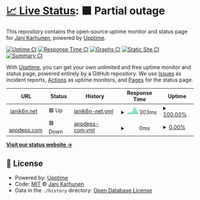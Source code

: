 # [📈 Live Status](https://janik6n.github.io/upptime): <!--live status--> **🟧 Partial outage**

This repository contains the open-source uptime monitor and status page for [Jani Karhunen](https://janik6n.net), powered by [Upptime](https://github.com/upptime/upptime).

[![Uptime CI](https://github.com/koj-co/upptime/workflows/Uptime%20CI/badge.svg)](https://github.com/koj-co/upptime/actions?query=workflow%3A%22Uptime+CI%22)
[![Response Time CI](https://github.com/koj-co/upptime/workflows/Response%20Time%20CI/badge.svg)](https://github.com/koj-co/upptime/actions?query=workflow%3A%22Response+Time+CI%22)
[![Graphs CI](https://github.com/koj-co/upptime/workflows/Graphs%20CI/badge.svg)](https://github.com/koj-co/upptime/actions?query=workflow%3A%22Graphs+CI%22)
[![Static Site CI](https://github.com/koj-co/upptime/workflows/Static%20Site%20CI/badge.svg)](https://github.com/koj-co/upptime/actions?query=workflow%3A%22Static+Site+CI%22)
[![Summary CI](https://github.com/koj-co/upptime/workflows/Summary%20CI/badge.svg)](https://github.com/koj-co/upptime/actions?query=workflow%3A%22Summary+CI%22)

With [Upptime](https://upptime.js.org), you can get your own unlimited and free uptime monitor and status page, powered entirely by a GitHub repository. We use [Issues](https://github.com/janik6n/upptime/issues) as incident reports, [Actions](https://github.com/janik6n/upptime/actions) as uptime monitors, and [Pages](https://janik6n.github.io/upptime) for the status page.

<!--start: status pages-->
<!-- This summary is generated by Upptime (https://github.com/upptime/upptime) -->
<!-- Do not edit this manually, your changes will be overwritten -->
<!-- prettier-ignore -->
| URL | Status | History | Response Time | Uptime |
| --- | ------ | ------- | ------------- | ------ |
| <img alt="" src="https://favicons.githubusercontent.com/janik6n.net" height="13"> [janik6n.net](https://janik6n.net/) | 🟩 Up | [janik6n-net.yml](https://github.com/janik6n/upptime/commits/HEAD/history/janik6n-net.yml) | <details><summary><img alt="Response time graph" src="./graphs/janik6n-net/response-time-week.png" height="20"> 303ms</summary><br><a href="https://janik6n.github.io/upptime/history/janik6n-net"><img alt="Response time 398" src="https://img.shields.io/endpoint?url=https%3A%2F%2Fraw.githubusercontent.com%2Fjanik6n%2Fupptime%2FHEAD%2Fapi%2Fjanik6n-net%2Fresponse-time.json"></a><br><a href="https://janik6n.github.io/upptime/history/janik6n-net"><img alt="24-hour response time 120" src="https://img.shields.io/endpoint?url=https%3A%2F%2Fraw.githubusercontent.com%2Fjanik6n%2Fupptime%2FHEAD%2Fapi%2Fjanik6n-net%2Fresponse-time-day.json"></a><br><a href="https://janik6n.github.io/upptime/history/janik6n-net"><img alt="7-day response time 303" src="https://img.shields.io/endpoint?url=https%3A%2F%2Fraw.githubusercontent.com%2Fjanik6n%2Fupptime%2FHEAD%2Fapi%2Fjanik6n-net%2Fresponse-time-week.json"></a><br><a href="https://janik6n.github.io/upptime/history/janik6n-net"><img alt="30-day response time 326" src="https://img.shields.io/endpoint?url=https%3A%2F%2Fraw.githubusercontent.com%2Fjanik6n%2Fupptime%2FHEAD%2Fapi%2Fjanik6n-net%2Fresponse-time-month.json"></a><br><a href="https://janik6n.github.io/upptime/history/janik6n-net"><img alt="1-year response time 398" src="https://img.shields.io/endpoint?url=https%3A%2F%2Fraw.githubusercontent.com%2Fjanik6n%2Fupptime%2FHEAD%2Fapi%2Fjanik6n-net%2Fresponse-time-year.json"></a></details> | <details><summary><a href="https://janik6n.github.io/upptime/history/janik6n-net">100.00%</a></summary><a href="https://janik6n.github.io/upptime/history/janik6n-net"><img alt="All-time uptime 99.94%" src="https://img.shields.io/endpoint?url=https%3A%2F%2Fraw.githubusercontent.com%2Fjanik6n%2Fupptime%2FHEAD%2Fapi%2Fjanik6n-net%2Fuptime.json"></a><br><a href="https://janik6n.github.io/upptime/history/janik6n-net"><img alt="24-hour uptime 100.00%" src="https://img.shields.io/endpoint?url=https%3A%2F%2Fraw.githubusercontent.com%2Fjanik6n%2Fupptime%2FHEAD%2Fapi%2Fjanik6n-net%2Fuptime-day.json"></a><br><a href="https://janik6n.github.io/upptime/history/janik6n-net"><img alt="7-day uptime 100.00%" src="https://img.shields.io/endpoint?url=https%3A%2F%2Fraw.githubusercontent.com%2Fjanik6n%2Fupptime%2FHEAD%2Fapi%2Fjanik6n-net%2Fuptime-week.json"></a><br><a href="https://janik6n.github.io/upptime/history/janik6n-net"><img alt="30-day uptime 100.00%" src="https://img.shields.io/endpoint?url=https%3A%2F%2Fraw.githubusercontent.com%2Fjanik6n%2Fupptime%2FHEAD%2Fapi%2Fjanik6n-net%2Fuptime-month.json"></a><br><a href="https://janik6n.github.io/upptime/history/janik6n-net"><img alt="1-year uptime 99.94%" src="https://img.shields.io/endpoint?url=https%3A%2F%2Fraw.githubusercontent.com%2Fjanik6n%2Fupptime%2FHEAD%2Fapi%2Fjanik6n-net%2Fuptime-year.json"></a></details>
| <img alt="" src="https://favicons.githubusercontent.com/appdeps.com" height="13"> [appdeps.com](https://appdeps.com/) | 🟥 Down | [appdeps-com.yml](https://github.com/janik6n/upptime/commits/HEAD/history/appdeps-com.yml) | <details><summary><img alt="Response time graph" src="./graphs/appdeps-com/response-time-week.png" height="20"> 0ms</summary><br><a href="https://janik6n.github.io/upptime/history/appdeps-com"><img alt="Response time 0" src="https://img.shields.io/endpoint?url=https%3A%2F%2Fraw.githubusercontent.com%2Fjanik6n%2Fupptime%2FHEAD%2Fapi%2Fappdeps-com%2Fresponse-time.json"></a><br><a href="https://janik6n.github.io/upptime/history/appdeps-com"><img alt="24-hour response time 0" src="https://img.shields.io/endpoint?url=https%3A%2F%2Fraw.githubusercontent.com%2Fjanik6n%2Fupptime%2FHEAD%2Fapi%2Fappdeps-com%2Fresponse-time-day.json"></a><br><a href="https://janik6n.github.io/upptime/history/appdeps-com"><img alt="7-day response time 0" src="https://img.shields.io/endpoint?url=https%3A%2F%2Fraw.githubusercontent.com%2Fjanik6n%2Fupptime%2FHEAD%2Fapi%2Fappdeps-com%2Fresponse-time-week.json"></a><br><a href="https://janik6n.github.io/upptime/history/appdeps-com"><img alt="30-day response time 0" src="https://img.shields.io/endpoint?url=https%3A%2F%2Fraw.githubusercontent.com%2Fjanik6n%2Fupptime%2FHEAD%2Fapi%2Fappdeps-com%2Fresponse-time-month.json"></a><br><a href="https://janik6n.github.io/upptime/history/appdeps-com"><img alt="1-year response time 0" src="https://img.shields.io/endpoint?url=https%3A%2F%2Fraw.githubusercontent.com%2Fjanik6n%2Fupptime%2FHEAD%2Fapi%2Fappdeps-com%2Fresponse-time-year.json"></a></details> | <details><summary><a href="https://janik6n.github.io/upptime/history/appdeps-com">0.00%</a></summary><a href="https://janik6n.github.io/upptime/history/appdeps-com"><img alt="All-time uptime 0.00%" src="https://img.shields.io/endpoint?url=https%3A%2F%2Fraw.githubusercontent.com%2Fjanik6n%2Fupptime%2FHEAD%2Fapi%2Fappdeps-com%2Fuptime.json"></a><br><a href="https://janik6n.github.io/upptime/history/appdeps-com"><img alt="24-hour uptime 0.00%" src="https://img.shields.io/endpoint?url=https%3A%2F%2Fraw.githubusercontent.com%2Fjanik6n%2Fupptime%2FHEAD%2Fapi%2Fappdeps-com%2Fuptime-day.json"></a><br><a href="https://janik6n.github.io/upptime/history/appdeps-com"><img alt="7-day uptime 0.00%" src="https://img.shields.io/endpoint?url=https%3A%2F%2Fraw.githubusercontent.com%2Fjanik6n%2Fupptime%2FHEAD%2Fapi%2Fappdeps-com%2Fuptime-week.json"></a><br><a href="https://janik6n.github.io/upptime/history/appdeps-com"><img alt="30-day uptime 1.38%" src="https://img.shields.io/endpoint?url=https%3A%2F%2Fraw.githubusercontent.com%2Fjanik6n%2Fupptime%2FHEAD%2Fapi%2Fappdeps-com%2Fuptime-month.json"></a><br><a href="https://janik6n.github.io/upptime/history/appdeps-com"><img alt="1-year uptime 0.00%" src="https://img.shields.io/endpoint?url=https%3A%2F%2Fraw.githubusercontent.com%2Fjanik6n%2Fupptime%2FHEAD%2Fapi%2Fappdeps-com%2Fuptime-year.json"></a></details>

<!--end: status pages-->

[**Visit our status website →**](https://janik6n.github.io/upptime)

## 📄 License

- Powered by: [Upptime](https://github.com/upptime/upptime)
- Code: [MIT](./LICENSE) © [Jani Karhunen](https://janik6n.net)
- Data in the `./history` directory: [Open Database License](https://opendatacommons.org/licenses/odbl/1-0/)
